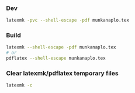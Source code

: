 ### Dev

```bash
latexmk -pvc --shell-escape -pdf munkanaplo.tex
```

### Build

```bash
latexmk --shell-escape -pdf munkanaplo.tex
# or
pdflatex --shell-escape munkanaplo.tex
```

### Clear latexmk/pdflatex temporary files

```bash
latexmk -c
```
